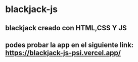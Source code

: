 # blackjack-js
## blackjack creado con HTML,CSS Y JS
## podes probar la app en el siguiente link: https://blackjack-js-psi.vercel.app/
